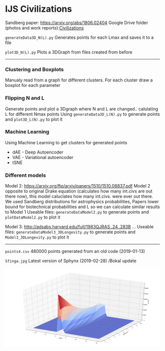 # IJS Civilizations
Sandberg paper:
https://arxiv.org/abs/1806.02404
Google Drive folder (photos and work reports):[Civilizations](https://drive.google.com/drive/folders/1KFS5QMfw__qhXwCI_gDg8MtZKCieLpp3?fbclid=IwAR0-bxj_o8dvVRoYB_pdN7907-IoynnoTKoz7avpe6dGv4fcNpaKK2r8PwE)

`generateData3D_N(L).py`  Generates points for each Lmax and saves it to a file

`plot3D_N(L).py`  Plots a 3DGraph from files created from before

---------
### Clustering and Boxplots
Manualy read from a graph for different clusters. For each cluster draw a boxplot for each parameter

### Flipping N and L
Generate points and plot a 3Dgraph where N and L are changed.. calulating L for different Nmax points
Using `generateData3D_L(N).py` to generate points and `plot3D_L(N).py` to plot it

### Machine Learning
Using Machine Learning to get clusters for generated points
- dAE - Deep Autoencoder
- VAE - Variational autoencoder
- tSNE

### Different models
Model 2: https://arxiv.org/ftp/arxiv/papers/1510/1510.08837.pdf
Model 2 opposite to original Drake equation (calculates how many int.civs are out there now), this model caluclates how many int.civs. were ever out there.
We used Sandberg distributions for astrophysics probabilities, Papers lower bound for biotechnical probabilities and L so we can calculate similar results to Model 1
Useable files:  `generateDataModel2.py` to generate points and `plotDataModel2.py` to plot it

Model 3: http://adsabs.harvard.edu/full/1983QJRAS..24..283B
...
Useable files:  `generateDataModel3_3DLongevity.py` to generate points and `Model3_3DLongevity.py` to plot it

---------
`points4.csv`  480000 points generated from an old code (2019-01-13)

`Sfinga.jpg`  Latest version of Sphynx (2019-02-28) /Bokal update

![alt text](https://github.com/damjan0/ijs_civ/blob/master/Sfinga.png?raw=true "Sfinga")